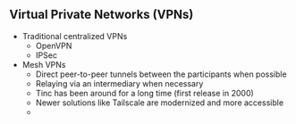 ## Virtual Private Networks (VPNs)

- Traditional centralized VPNs
	- OpenVPN
	- IPSec
- Mesh VPNs
	- Direct peer-to-peer tunnels between the participants when possible
	- Relaying via an intermediary when necessary
	- Tinc has been around for a long time (first release in 2000)
	- Newer solutions like Tailscale are modernized and more accessible
	- 